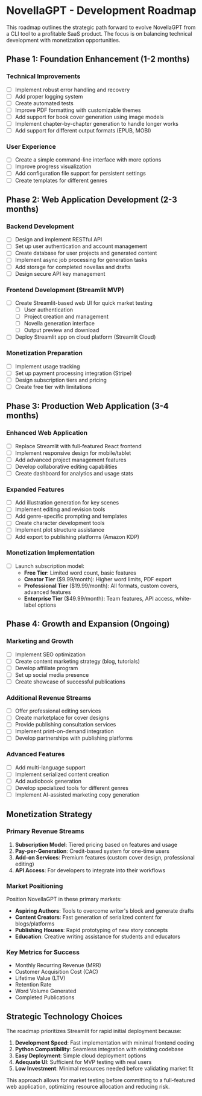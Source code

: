 # NovellaGPT - Development Roadmap

This roadmap outlines the strategic path forward to evolve NovellaGPT from a CLI tool to a profitable SaaS product. The focus is on balancing technical development with monetization opportunities.

## Phase 1: Foundation Enhancement (1-2 months)

### Technical Improvements
- [ ] Implement robust error handling and recovery
- [ ] Add proper logging system
- [ ] Create automated tests
- [ ] Improve PDF formatting with customizable themes
- [ ] Add support for book cover generation using image models
- [ ] Implement chapter-by-chapter generation to handle longer works
- [ ] Add support for different output formats (EPUB, MOBI)

### User Experience
- [ ] Create a simple command-line interface with more options
- [ ] Improve progress visualization
- [ ] Add configuration file support for persistent settings
- [ ] Create templates for different genres

## Phase 2: Web Application Development (2-3 months)

### Backend Development
- [ ] Design and implement RESTful API
- [ ] Set up user authentication and account management
- [ ] Create database for user projects and generated content
- [ ] Implement async job processing for generation tasks
- [ ] Add storage for completed novellas and drafts
- [ ] Design secure API key management

### Frontend Development (Streamlit MVP)
- [ ] Create Streamlit-based web UI for quick market testing
  - [ ] User authentication
  - [ ] Project creation and management
  - [ ] Novella generation interface
  - [ ] Output preview and download
- [ ] Deploy Streamlit app on cloud platform (Streamlit Cloud)

### Monetization Preparation
- [ ] Implement usage tracking
- [ ] Set up payment processing integration (Stripe)
- [ ] Design subscription tiers and pricing
- [ ] Create free tier with limitations

## Phase 3: Production Web Application (3-4 months)

### Enhanced Web Application
- [ ] Replace Streamlit with full-featured React frontend
- [ ] Implement responsive design for mobile/tablet
- [ ] Add advanced project management features
- [ ] Develop collaborative editing capabilities
- [ ] Create dashboard for analytics and usage stats

### Expanded Features
- [ ] Add illustration generation for key scenes
- [ ] Implement editing and revision tools
- [ ] Add genre-specific prompting and templates
- [ ] Create character development tools
- [ ] Implement plot structure assistance
- [ ] Add export to publishing platforms (Amazon KDP)

### Monetization Implementation
- [ ] Launch subscription model:
  - **Free Tier**: Limited word count, basic features
  - **Creator Tier** ($9.99/month): Higher word limits, PDF export
  - **Professional Tier** ($19.99/month): All formats, custom covers, advanced features
  - **Enterprise Tier** ($49.99/month): Team features, API access, white-label options

## Phase 4: Growth and Expansion (Ongoing)

### Marketing and Growth
- [ ] Implement SEO optimization
- [ ] Create content marketing strategy (blog, tutorials)
- [ ] Develop affiliate program
- [ ] Set up social media presence
- [ ] Create showcase of successful publications

### Additional Revenue Streams
- [ ] Offer professional editing services
- [ ] Create marketplace for cover designs
- [ ] Provide publishing consultation services
- [ ] Implement print-on-demand integration
- [ ] Develop partnerships with publishing platforms

### Advanced Features
- [ ] Add multi-language support
- [ ] Implement serialized content creation
- [ ] Add audiobook generation
- [ ] Develop specialized tools for different genres
- [ ] Implement AI-assisted marketing copy generation

## Monetization Strategy

### Primary Revenue Streams
1. **Subscription Model**: Tiered pricing based on features and usage
2. **Pay-per-Generation**: Credit-based system for one-time users
3. **Add-on Services**: Premium features (custom cover design, professional editing)
4. **API Access**: For developers to integrate into their workflows

### Market Positioning
Position NovellaGPT in these primary markets:
- **Aspiring Authors**: Tools to overcome writer's block and generate drafts
- **Content Creators**: Fast generation of serialized content for blogs/platforms
- **Publishing Houses**: Rapid prototyping of new story concepts
- **Education**: Creative writing assistance for students and educators

### Key Metrics for Success
- Monthly Recurring Revenue (MRR)
- Customer Acquisition Cost (CAC)
- Lifetime Value (LTV)
- Retention Rate
- Word Volume Generated
- Completed Publications

## Strategic Technology Choices

The roadmap prioritizes Streamlit for rapid initial deployment because:
1. **Development Speed**: Fast implementation with minimal frontend coding
2. **Python Compatibility**: Seamless integration with existing codebase
3. **Easy Deployment**: Simple cloud deployment options
4. **Adequate UI**: Sufficient for MVP testing with real users
5. **Low Investment**: Minimal resources needed before validating market fit

This approach allows for market testing before committing to a full-featured web application, optimizing resource allocation and reducing risk.